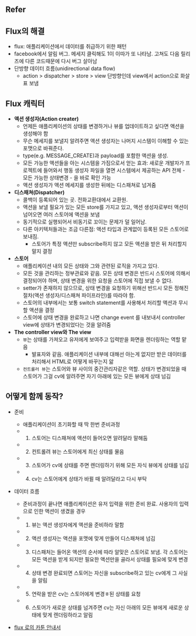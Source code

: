 ## Refer

## Flux의 해결
- flux: 애플리케이션에서 데이터를 취급하기 위한 패턴
- facebook에서 알림 버그. 메세지 클릭해도 1이 이따가 또 나타남. 고쳐도 다음 릴리즈에 다른 코드때문에 다시 버그 살아남
- 단방향 데이터 흐름(unidirectional data flow)
    + action > dispatcher > store > view 단방향인데 view에서 action으로 화살표 보냄

## Flux 캐릭터
- **액션 생성자(Action creater)**
    + 언제든 애플리케이션의 상태를 변경하거나 뷰를 업데이트하고 싶다면 액션을 생성해야 함
    + 무슨 메세지를 보낼지 알려주면 액션 생성자는 나머지 시스템이 이해할 수 있는 포맷으로 바꿔준다.
    + type(e.g. MESSAGE_CREATE)과 payload를 포함한 액션을 생성.
    + 모든 가능한 액션들을 아는 시스템을 가짐으로서 얻는 효과: 새로운 개발자가 프로젝트에 들어와서 행동 생성자 파일을 열면 시스템에서 제공하는 API 전체 - 모든 가능한 상태변경 - 을 바로 확인 가능
    + 액션 생성자가 액션 메세지를 생성한 뒤에는 디스패쳐로 넘겨줌
- **디스패쳐(Dispatcher)**
    + 콜백이 등록되어 있는 곳. 전화교환대에서 교환원.
    + 액션을 보낼 필요가 있는 모든 store를 가지고 있고, 액션 생성자로부터 액션이 넘어오면 여러 스토어에 액션을 보냄
    + 동기적으로 실행되어서 비동기로 꼬이는 문제가 덜 일어남.
    + 다른 아키텍처들과는 조금 다른점: 액션 타입과 관계없이 등록된 모든 스토어로 보내짐. 
        * 스토어가 특정 액션만 subscribe하지 않고 모든 액션을 받은 뒤 처리할지 말지 결정
- **스토어**
    + 애플리케이션 내의 모든 상태와 그와 관련된 로직을 가지고 있다.
    + 모든 것을 관리하는 정부관료와 같음. 모든 상태 변경은 반드시 스토어에 의해서 결정되어야 하며, 상태 변경을 위한 요청을 스토어에 직접 보낼 수 없다.
    + setter가 존재하지 않으므로, 상태 변경을 요청하기 위해선 반드시 모든 정해진 절차(액션 생성자/디스패쳐 파이프라인)를 따라야 함.
    + 스토어의 내부에서는 보통 switch statement를 사용해서 처리할 액션과 무시할 액션을 결정
    + 스토어에 상태 변경을 완료하고 나면 change event 를 내보내서 controller view에 상태가 변경되었다는 것을 알려줌
- **The controller view와 The view**
    + `뷰`는 상태를 가져오고 유저에게 보여주고 입력받을 화면을 렌더링하는 역할 맡음
        + 발표자와 같음. 애플리케이션 내부에 대해선 아는게 없지만 받은 데이터를 처리해서 HTML로 어떻게 바꾸는지 앎
    + `컨트롤러 뷰`는 스토어와 뷰 사이의 중간관리자같은 역할. 상태가 변경되었을 때 스토어가 그걸 cv에 알려주면 자기 아래에 있는 모든 뷰에게 상태 넘김

## 어떻게 함께 동작?
- 준비
    + 애플리케이션이 초기화할 때 딱 한번 준비과정
    + 1. 스토어는 디스패쳐에 액션이 들어오면 알려달라 말해둠
    + 2. 컨트롤려 뷰는 스토어에게 최신 상태를 물음
    + 3. 스토어가 cv에 상태를 주면 렌더링하기 위해 모든 자식 뷰에게 상태를 넘김
    + 4. cv는 스토어에게 상태가 바뀔 때 알려달라고 다시 부탁
- 데이터 흐름
    + 준비과정이 끝나면 애플리케이션은 유저 입력을 위한 준비 완료. 사용자의 입력으로 인한 액션이 생겼을 경우
    + 1. 뷰는 액션 생성자에게 액션을 준비하라 말함
    + 2. 액션 생성자는 액션을 포맷에 맞게 만들어 디스패쳐에 넘김
    + 3. 디스패처는 들어온 액션의 순서에 따라 알맞은 스토어로 보냄. 각 스토어는 모든 액션을 받게 되지만 필요한 액션만을 골라서 상태를 필요에 맞게 변경
    + 4. 상태 변경 완료되면 스토어는 자신을 subscribe하고 있는 cv에게 그 사실을 알림
    + 5. 연락을 받은 cv는 스토어에게 변경ㅎ된 상태를 요청
    + 6. 스토어가 새로운 상태를 넘겨주면 cv는 자신 아래의 모든 뷰에게 새로운 상태에 맞게 렌더링하라고 알림

- [flux 로의 카툰 안내서](http://bestalign.github.io/2015/10/06/cartoon-guide-to-flux/)
